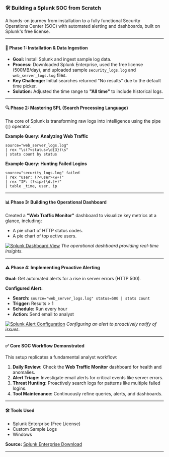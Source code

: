 ### **🛠️ Building a Splunk SOC from Scratch**

A hands-on journey from installation to a fully functional Security Operations Center (SOC) with automated alerting and dashboards, built on Splunk's free license.

---

#### **🔧 Phase 1: Installation & Data Ingestion**

*   **Goal:** Install Splunk and ingest sample log data.
*   **Process:** Downloaded Splunk Enterprise, used the free license (500MB/day), and uploaded sample `security_logs.log` and `web_server_logs.log` files.
*   **Key Challenge:** Initial searches returned "No results" due to the default time picker.
*   **Solution:** Adjusted the time range to **"All time"** to include historical logs.

---

#### **🔍 Phase 2: Mastering SPL (Search Processing Language)**

The core of Splunk is transforming raw logs into intelligence using the pipe (`|`) operator.

**Example Query: Analyzing Web Traffic**
```spl
source="web_server_logs.log"
| rex "\s(?<status>\d{3})\s" 
| stats count by status
```

**Example Query: Hunting Failed Logins**
```spl
source="security_logs.log" failed
| rex "user: (?<user>\w+)"
| rex "IP: (?<ip>[\d.]+)"
| table _time, user, ip
```

---

#### **📊 Phase 3: Building the Operational Dashboard**

Created a **"Web Traffic Monitor"** dashboard to visualize key metrics at a glance, including:
-   A pie chart of HTTP status codes.
-   A pie chart of top active users.

[![Splunk Dashboard View](https://github.com/Major241/cyber-portfolio/blob/main/images/splunk_dashboard.png.png?raw=true)](https://github.com/Major241/cyber-portfolio/blob/main/images/splunk_dashboard.png.png?raw=true)
*The operational dashboard providing real-time insights.*

---

#### **⚠️ Phase 4: Implementing Proactive Alerting**

**Goal:** Get automated alerts for a rise in server errors (HTTP 500).

**Configured Alert:**
-   **Search:** `source="web_server_logs.log" status=500 | stats count`
-   **Trigger:** Results > 1
-   **Schedule:** Run every hour
-   **Action:** Send email to analyst

[![Splunk Alert Configuration](https://github.com/Major241/cyber-portfolio/blob/main/images/splunk_alert.png.png?raw=true)](https://github.com/Major241/cyber-portfolio/blob/main/images/splunk_alert.png.png?raw=true)
*Configuring an alert to proactively notify of issues.*

---

#### **✅ Core SOC Workflow Demonstrated**

This setup replicates a fundamental analyst workflow:
1.  **Daily Review:** Check the **Web Traffic Monitor** dashboard for health and anomalies.
2.  **Alert Triage:** Investigate email alerts for critical events like server errors.
3.  **Threat Hunting:** Proactively search logs for patterns like multiple failed logins.
4.  **Tool Maintenance:** Continuously refine queries, alerts, and dashboards.

---

#### **🛠️ Tools Used**
-   Splunk Enterprise (Free License)
-   Custom Sample Logs
-   Windows

**Source:** [Splunk Enterprise Download](https://www.splunk.com/en_us/download/splunk-enterprise.html)

---

